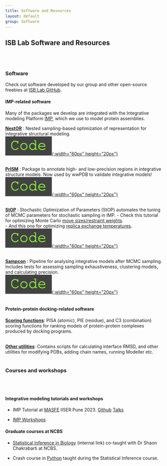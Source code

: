 ```yaml
---
title: Software and Resources
layout: default
group: Software
---
```


## ISB Lab Software and Resources
<br><br>
### Software

Check out software developed by our group and other open-source freebies at [ISB Lab GitHub](https://github.com/isblab). <br>


#### IMP-related software

Many of the packages we develop are integrated with the Integrative modeling Platform [IMP](https://integrativemodeling.org/), which we use to model protein assemblies. <br>

[**NestOR**](https://github.com/isblab/nestor) : Nested sampling-based optimization of representation for integrative structural modeling. <br>
[![GitHub](/static/img/logos/code_logo.png){:width="60px" height="20px"}](https://github.com/isblab/nestor) <br> <br>

[**PrISM**](https://github.com/isblab/prism) : Package to annotate high- and low-precision regions in integrative structure models. Now used by wwPDB to validate integrative models! <br>
[![GitHub](/static/img/logos/code_logo.png){:width="60px" height="20px"}](https://github.com/isblab/prism) <br> <br>


[**StOP**](https://github.com/isblab/stop) : Stochastic Optimization of Parameters (StOP) automates the tuning of MCMC parameters for stochastic sampling in IMP.
	-  Check this tutorial for optimizing Monte Carlo [move sizes/restraint weights](https://github.com/isblab/stop/blob/main/docs/tutorial_basic.md).<br>
	-  And this one for optimizing [replica exchange temperatures](https://github.com/isblab/stop/blob/main/docs/tutorial_replica.md). <br>
[![GitHub](/static/img/logos/code_logo.png){:width="60px" height="20px"}](https://github.com/isblab/stop) <br> <br>


[**Sampcon**](https://github.com/salilab/imp-sampcon) : Pipeline for analysing integrative models after MCMC sampling. Includes tests for assessing sampling exhaustiveness, clustering models, and calculating precision. <br>
[![GitHub](/static/img/logos/code_logo.png){:width="60px" height="20px"}](https://github.com/salilab/imp-sampcon) <br> <br>


#### Protein-protein docking-related software

[**Scoring functions**](https://github.com/isblab/dockingScripts/tree/main/capriScripts/potentials): PISA (atomic), PIE (residue), and C3 (combination) scoring functions for ranking models of protein-protein complexes produced by docking programs.  <br><br>

[**Other utilities**](https://github.com/isblab/dockingScripts): Contains scripts for calculating interface RMSD, and other utilities for modifying PDBs, adding chain names, running Modeller etc.  <br><br>


### Courses and workshops
<br><br> 
#### Integrative modeling tutorials and workshops

- IMP Tutorial at [MASFE](https://sites.google.com/acads.iiserpune.ac.in/masfe/home) IISER Pune 2023. [Github](https://github.com/isblab/IMP_Tutorial) [Talks](https://drive.google.com/drive/folders/188BHx67a8Wq53nDTanM-vWwX3X9F_OS5) <br>

- [IMP Workshops](https://integrativemodeling.org/talks.html)  <br>

#### Graduate courses at NCBS

- [Statistical Inference in Biology](http://moodle.ncbs.res.in/course/view.php?id=107) (internal link) co-taught with Dr Shaon Chakrabarti at NCBS.  <br>

- Crash course in [Python](https://github.com/isblab/pycrash) taught during the Statistical Inference course.  <br>
